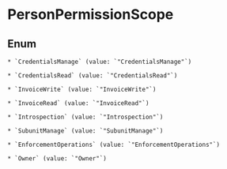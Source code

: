 
# PersonPermissionScope

## Enum


    * `CredentialsManage` (value: `"CredentialsManage"`)

    * `CredentialsRead` (value: `"CredentialsRead"`)

    * `InvoiceWrite` (value: `"InvoiceWrite"`)

    * `InvoiceRead` (value: `"InvoiceRead"`)

    * `Introspection` (value: `"Introspection"`)

    * `SubunitManage` (value: `"SubunitManage"`)

    * `EnforcementOperations` (value: `"EnforcementOperations"`)

    * `Owner` (value: `"Owner"`)



